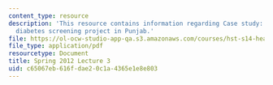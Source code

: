 ```yaml
---
content_type: resource
description: 'This resource contains information regarding Case study: Designing a
  diabetes screening project in Punjab.'
file: https://ol-ocw-studio-app-qa.s3.amazonaws.com/courses/hst-s14-health-information-systems-to-improve-quality-of-care-in-resource-poor-settings-spring-2012/c65067eb616fdae20c1a4365e1e8e803_MITHST_S14S12_lec08_1203.pdf
file_type: application/pdf
resourcetype: Document
title: Spring 2012 Lecture 3
uid: c65067eb-616f-dae2-0c1a-4365e1e8e803
---
```

